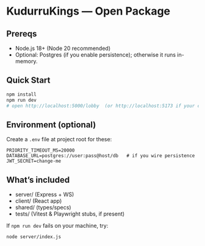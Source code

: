 # KudurruKings — Open Package

## Prereqs
- Node.js 18+ (Node 20 recommended)
- Optional: Postgres (if you enable persistence); otherwise it runs in-memory.

## Quick Start
```bash
npm install
npm run dev
# open http://localhost:5000/lobby  (or http://localhost:5173 if your client dev server boots)
```

## Environment (optional)
Create a `.env` file at project root for these:
```
PRIORITY_TIMEOUT_MS=20000
DATABASE_URL=postgres://user:pass@host/db   # if you wire persistence
JWT_SECRET=change-me
```

## What’s included
- server/ (Express + WS)
- client/ (React app)
- shared/ (types/specs)
- tests/ (Vitest & Playwright stubs, if present)

If `npm run dev` fails on your machine, try:
```bash
node server/index.js
```